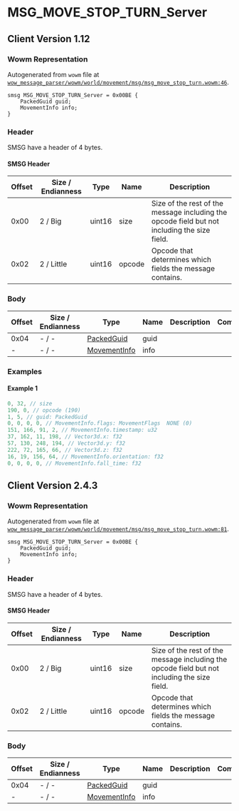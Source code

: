 # MSG_MOVE_STOP_TURN_Server

## Client Version 1.12

### Wowm Representation

Autogenerated from `wowm` file at [`wow_message_parser/wowm/world/movement/msg/msg_move_stop_turn.wowm:46`](https://github.com/gtker/wow_messages/tree/main/wow_message_parser/wowm/world/movement/msg/msg_move_stop_turn.wowm#L46).
```rust,ignore
smsg MSG_MOVE_STOP_TURN_Server = 0x00BE {
    PackedGuid guid;
    MovementInfo info;
}
```
### Header

SMSG have a header of 4 bytes.

#### SMSG Header

| Offset | Size / Endianness | Type   | Name   | Description |
| ------ | ----------------- | ------ | ------ | ----------- |
| 0x00   | 2 / Big           | uint16 | size   | Size of the rest of the message including the opcode field but not including the size field.|
| 0x02   | 2 / Little        | uint16 | opcode | Opcode that determines which fields the message contains.|

### Body

| Offset | Size / Endianness | Type | Name | Description | Comment |
| ------ | ----------------- | ---- | ---- | ----------- | ------- |
| 0x04 | - / - | [PackedGuid](../types/packed-guid.md) | guid |  |  |
| - | - / - | [MovementInfo](movementinfo.md) | info |  |  |

### Examples

#### Example 1

```c
0, 32, // size
190, 0, // opcode (190)
1, 5, // guid: PackedGuid
0, 0, 0, 0, // MovementInfo.flags: MovementFlags  NONE (0)
151, 166, 91, 2, // MovementInfo.timestamp: u32
37, 162, 11, 198, // Vector3d.x: f32
57, 130, 248, 194, // Vector3d.y: f32
222, 72, 165, 66, // Vector3d.z: f32
16, 19, 156, 64, // MovementInfo.orientation: f32
0, 0, 0, 0, // MovementInfo.fall_time: f32
```
## Client Version 2.4.3

### Wowm Representation

Autogenerated from `wowm` file at [`wow_message_parser/wowm/world/movement/msg/msg_move_stop_turn.wowm:81`](https://github.com/gtker/wow_messages/tree/main/wow_message_parser/wowm/world/movement/msg/msg_move_stop_turn.wowm#L81).
```rust,ignore
smsg MSG_MOVE_STOP_TURN_Server = 0x00BE {
    PackedGuid guid;
    MovementInfo info;
}
```
### Header

SMSG have a header of 4 bytes.

#### SMSG Header

| Offset | Size / Endianness | Type   | Name   | Description |
| ------ | ----------------- | ------ | ------ | ----------- |
| 0x00   | 2 / Big           | uint16 | size   | Size of the rest of the message including the opcode field but not including the size field.|
| 0x02   | 2 / Little        | uint16 | opcode | Opcode that determines which fields the message contains.|

### Body

| Offset | Size / Endianness | Type | Name | Description | Comment |
| ------ | ----------------- | ---- | ---- | ----------- | ------- |
| 0x04 | - / - | [PackedGuid](../types/packed-guid.md) | guid |  |  |
| - | - / - | [MovementInfo](movementinfo.md) | info |  |  |


